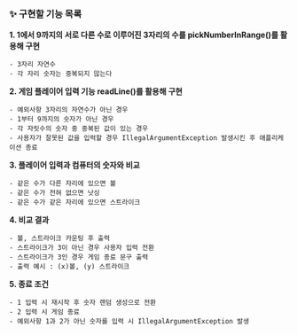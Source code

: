 ### ✨ 구현할 기능 목록

<b>1. 1에서 9까지의 서로 다른 수로 이루어진 3자리의 수를 pickNumberInRange()를 활용해 구현</b>

    - 3자리 자연수
    - 각 자리 숫자는 중복되지 않는다
<b>2. 게임 플레이어 입력 기능 readLine()를 활용해 구현</b>

    - 예외사항 3자리의 자연수가 아닌 경우
    - 1부터 9까지의 숫자가 아닌 경우
    - 각 자릿수의 숫자 중 중복된 값이 있는 경우
    - 사용자가 잘못된 값을 입력할 경우 IllegalArgumentException 발생시킨 후 애플리케이션 종료
<b>3. 플레이어 입력과 컴퓨터의 숫자와 비교</b>

    - 같은 수가 다른 자리에 있으면 볼
    - 같은 수가 전혀 없으면 낫싱
    - 같은 수가 같은 자리에 있으면 스트라이크
<b>4. 비교 결과</b>

    - 볼, 스트라이크 카운팅 후 출력
    - 스트라이크가 3이 아닌 경우 사용자 입력 전환
    - 스트라이크가 3인 경우 게임 종료 문구 출력
    - 출력 예시 : (x)볼, (y) 스트라이크
<b>5. 종료 조건</b>

    - 1 입력 시 재시작 후 숫자 랜덤 생성으로 전환
    - 2 입력 시 게임 종료
    - 예외사항 1과 2가 아닌 숫자를 입력 시 IllegalArgumentException 발생